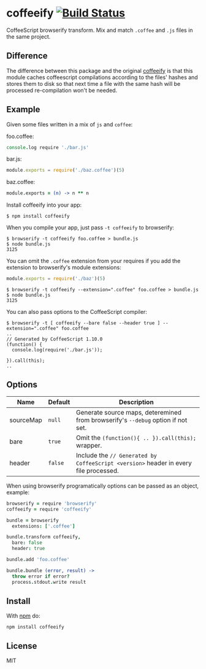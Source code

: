 # coffeeify [![Build Status](https://travis-ci.org/jnordberg/coffeeify.svg?branch=master)](https://travis-ci.org/jnordberg/coffeeify)

CoffeeScript browserify transform. Mix and match `.coffee` and `.js` files in the same project.

## Difference
The difference between this package and the original [coffeeify](http://ghub.io/coffeeify) is that this module caches coffeescript compilations according to the files' hashes and stores them to disk so that next time a file with the same hash will be processed re-compilation won't be needed.

## Example

Given some files written in a mix of `js` and `coffee`:

foo.coffee:

```coffee
console.log require './bar.js'
```

bar.js:

```javascript
module.exports = require('./baz.coffee')(5)
```

baz.coffee:

```coffee
module.exports = (n) -> n ** n
```

Install coffeeify into your app:

```
$ npm install coffeeify
```

When you compile your app, just pass `-t coffeeify` to browserify:

```shell
$ browserify -t coffeeify foo.coffee > bundle.js
$ node bundle.js
3125
```

You can omit the `.coffee` extension from your requires if you add the extension to browserify's module extensions:

```javascript
module.exports = require('./baz')(5)
```

```
$ browserify -t coffeeify --extension=".coffee" foo.coffee > bundle.js
$ node bundle.js
3125
```

You can also pass options to the CoffeeScript compiler:

```
$ browserify -t [ coffeeify --bare false --header true ] --extension=".coffee" foo.coffee
..
// Generated by CoffeeScript 1.10.0
(function() {
  console.log(require('./bar.js'));

}).call(this);
..
```

## Options

Name       | Default   | Description
-----------|-----------|-------------------------------------------------------------------------------------------
sourceMap  | `null`    | Generate source maps, deteremined from browserify's `--debug` option if not set.
bare       | `true`    | Omit the `(function(){ .. }).call(this);` wrapper.
header     | `false`   | Include the `// Generated by CoffeeScript <version>` header in every file processed.

When using browserify programatically options can be passed as an object, example:

```coffee
browserify = require 'browserify'
coffeeify = require 'coffeeify'

bundle = browserify
  extensions: ['.coffee']

bundle.transform coffeeify,
  bare: false
  header: true

bundle.add 'foo.coffee'

bundle.bundle (error, result) ->
  throw error if error?
  process.stdout.write result
```

## Install

With [npm](https://npmjs.org) do:

```
npm install coffeeify
```

## License

MIT
